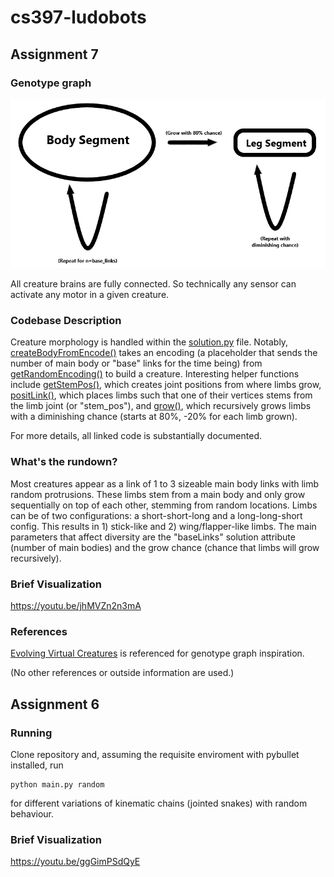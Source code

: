 # cs397-ludobots

## Assignment 7

### Genotype graph
![Genotype graph](./figures/diagram1.png)

All creature brains are fully connected. So technically any sensor can activate any motor in a given creature.

### Codebase Description
Creature morphology is handled within the [solution.py](solution.py) file. Notably, [createBodyFromEncode()](solution.py#L153) takes an encoding (a placeholder that sends the number of main body or "base" links for the time being) from [getRandomEncoding()](solution.py#L68) to build a creature. Interesting helper functions include [getStemPos()](solution.py#L83), which creates joint positions from where limbs grow, [positLink()](solution.py#L125), which places limbs such that one of their vertices stems from the limb joint (or "stem_pos"), and [grow()](solution.py#L195), which recursively grows limbs with a diminishing chance (starts at 80%, -20% for each limb grown).

For more details, all linked code is substantially documented.

### What's the rundown?
Most creatures appear as a link of 1 to 3 sizeable main body links with limb random protrusions. These limbs stem from a main body and only grow sequentially on top of each other, stemming from random locations. Limbs can be of two configurations: a short-short-long and a long-long-short config. This results in 1) stick-like and 2) wing/flapper-like limbs. The main parameters that affect diversity are the "baseLinks" solution attribute (number of main bodies) and the grow chance (chance that limbs will grow recursively).

### Brief Visualization
https://youtu.be/jhMVZn2n3mA

### References

[Evolving Virtual Creatures](https://www.karlsims.com/papers/siggraph94.pdf) is referenced for genotype graph inspiration.

(No other references or outside information are used.)

## Assignment 6

### Running
Clone repository and, assuming the requisite enviroment with pybullet installed, run
```
python main.py random
```
for different variations of kinematic chains (jointed snakes) with random behaviour.

### Brief Visualization

https://youtu.be/ggGimPSdQyE
